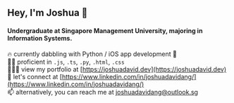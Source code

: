 ## Hey, I'm Joshua 👋

#### Undergraduate at Singapore Management University, majoring in Information Systems.

🔥 currently dabbling with Python / iOS app development  <br>
✍🏻 proficient in `.js`, `.ts`, `.py`, `.html`, `.css` <br>
👨🏻‍💻 view my portfolio at [https://joshuadavid.dev](https://joshuadavid.dev) <br>
💬 let's connect at [https://www.linkedin.com/in/joshuadavidang/](https://www.linkedin.com/in/joshuadavidang/) <br>
📫 alternatively, you can reach me at joshuadavidang@outlook.sg
